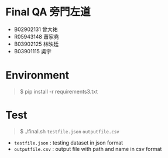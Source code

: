 # Final QA 旁門左道
- B02902131 曾大祐 
- R05943148 蕭家堯 
- B03902125 林映廷 
- B03901115 吳宇 

# Environment
> $ pip install -r requirements3.txt

# Test
> $ ./final.sh `testfile.json` `outputfile.csv`
- `testfile.json` : testing dataset in json format
- `outputfile.csv` : output file with path and name in csv format